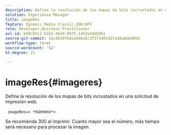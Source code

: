 ```yaml
---
description: Define la resolución de los mapas de bits incrustados en una solicitud de impresión web.
solution: Experience Manager
title: imageRes
feature: Dynamic Media Classic,SDK/API
role: Developer,Business Practitioner
exl-id: bd9c83c3-b1b5-4649-8975-1452e4dd59b1
source-git-commit: 1ec8b59f442eb96c6c3f5f1405d57a38a86bd056
workflow-type: tm+mt
source-wordcount: '52'
ht-degree: 1%

---
```


# imageRes{#imageres}

Define la resolución de los mapas de bits incrustados en una solicitud de impresión web.

` imageRes=< *`número`*>`

Se recomienda 300 al imprimir. Cuanto mayor sea el número, más tiempo será necesario para procesar la imagen.
